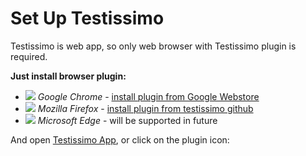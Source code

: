 # Set Up Testissimo

Testissimo is web app, so only web browser with Testissimo plugin is required.

**Just install browser plugin:**

* ![](/images/icon-chrome.png) *Google Chrome* - [install plugin from Google Webstore](https://chrome.google.com/webstore/detail/testissimo/kbndfdpfemdihkbgpaggicjhmfaeeobh)
* ![](/images/icon-firefox.png) *Mozilla Firefox* - [install plugin from testissimo github](https://testissimo.github.io/testissimo-browser-plugins/dist/testissimo-ff.xpi)
* ![](/images/icon-edge.png) *Microsoft Edge* - will be supported in future

And open [Testissimo App](https://app.testissimo.io "Testissimo App"), or click on the plugin icon:
